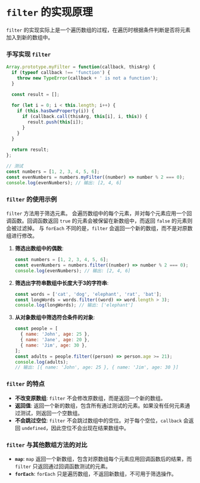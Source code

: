 # `filter` 的实现原理

`filter` 的实现实际上是一个遍历数组的过程，在遍历时根据条件判断是否将元素加入到新的数组中。

### 手写实现 `filter`

```javascript
Array.prototype.myFilter = function(callback, thisArg) {
  if (typeof callback !== 'function') {
    throw new TypeError(callback + ' is not a function');
  }

  const result = [];
  
  for (let i = 0; i < this.length; i++) {
    if (this.hasOwnProperty(i)) {
      if (callback.call(thisArg, this[i], i, this)) {
        result.push(this[i]);
      }
    }
  }
  
  return result;
};

// 测试
const numbers = [1, 2, 3, 4, 5, 6];
const evenNumbers = numbers.myFilter((number) => number % 2 === 0);
console.log(evenNumbers); // 输出: [2, 4, 6]
```

### `filter` 的使用示例
`filter` 方法用于筛选元素。
会遍历数组中的每个元素，并对每个元素应用一个回调函数。回调函数返回 `true` 的元素会被保留在新数组中，而返回 `false` 的元素则会被过滤掉。
与 `forEach` 不同的是，`filter` 会返回一个新的数组，而不是对原数组进行修改。

1. **筛选出数组中的偶数**:
   ```javascript
   const numbers = [1, 2, 3, 4, 5, 6];
   const evenNumbers = numbers.filter((number) => number % 2 === 0);
   console.log(evenNumbers); // 输出: [2, 4, 6]
   ```

2. **筛选出字符串数组中长度大于3的字符串**:
   ```javascript
   const words = ['cat', 'dog', 'elephant', 'rat', 'bat'];
   const longWords = words.filter((word) => word.length > 3);
   console.log(longWords); // 输出: ['elephant']
   ```

3. **从对象数组中筛选符合条件的对象**:
   ```javascript
   const people = [
     { name: 'John', age: 25 },
     { name: 'Jane', age: 20 },
     { name: 'Jim', age: 30 },
   ];
   const adults = people.filter((person) => person.age >= 21);
   console.log(adults); 
   // 输出: [{ name: 'John', age: 25 }, { name: 'Jim', age: 30 }]
   ```

### `filter` 的特点

- **不改变原数组**: `filter` 不会修改原数组，而是返回一个新的数组。
- **返回值**: 返回一个新的数组，包含所有通过测试的元素。如果没有任何元素通过测试，则返回一个空数组。
- **不会跳过空位**: `filter` 不会跳过数组中的空位。对于每个空位，`callback` 会返回 `undefined`，因此空位不会出现在结果数组中。

### `filter` 与其他数组方法的对比

- **`map`**: `map` 返回一个新数组，包含对原数组每个元素应用回调函数后的结果，而 `filter` 只返回通过回调函数测试的元素。
- **`forEach`**: `forEach` 只是遍历数组，不返回新数组，不可用于筛选操作。
